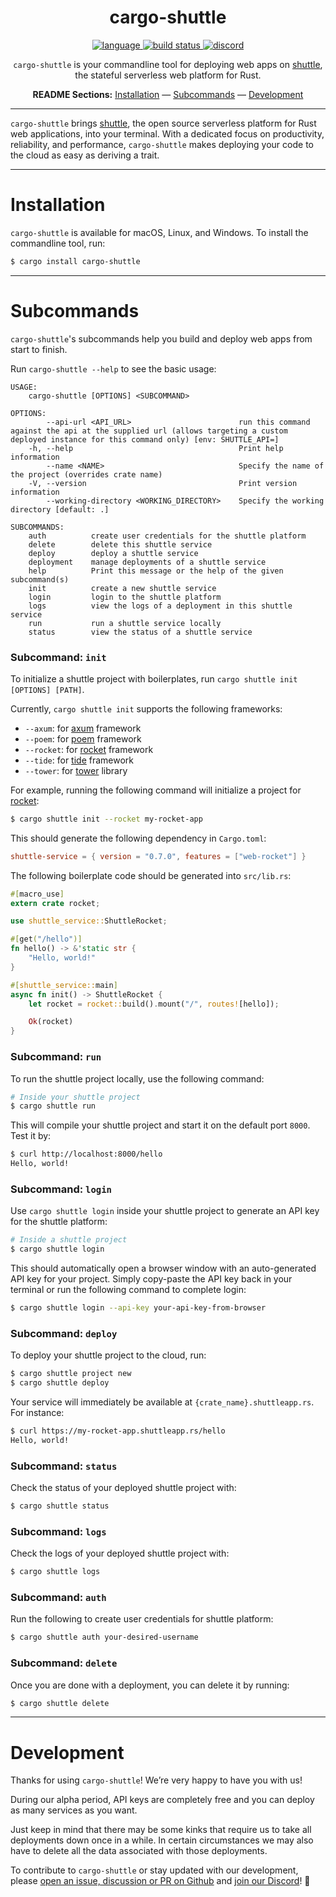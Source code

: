 <div align="center">

# cargo-shuttle

<p align=center>
  <a href="https://github.com/shuttle-hq/shuttle/search?l=rust">
    <img alt="language" src="https://img.shields.io/badge/language-Rust-orange.svg">
  </a>
  <a href="https://github.com/shuttle-hq/shuttle/actions">
    <img alt="build status" src="https://img.shields.io/github/workflow/status/shuttle-hq/shuttle/cargo-test"/>
  </a>
  <a href="https://discord.gg/H33rRDTm3p">
    <img alt="discord" src="https://img.shields.io/discord/803236282088161321?logo=discord"/>
  </a>
</p>

`cargo-shuttle` is your commandline tool for deploying web apps on [shuttle](https://www.shuttle.rs/), the stateful serverless web platform for Rust.

**README Sections:** [Installation](#installation) — [Subcommands](#subcommands) — [Development](#development)

</div>

---

`cargo-shuttle` brings [shuttle](https://www.shuttle.rs/), the open source serverless platform for Rust web applications, into your terminal. With a dedicated focus on productivity, reliability, and performance, `cargo-shuttle` makes deploying your code to the cloud as easy as deriving a trait.

---

<a id="installation">
<h1>Installation</h1>
</a>

`cargo-shuttle` is available for macOS, Linux, and Windows. To install the commandline tool, run:

```sh
$ cargo install cargo-shuttle
```

---

<a id="subcommands">
<h1>Subcommands</h1>
</a>

`cargo-shuttle`'s subcommands help you build and deploy web apps from start to finish.

Run `cargo-shuttle --help` to see the basic usage:

```
USAGE:
    cargo-shuttle [OPTIONS] <SUBCOMMAND>

OPTIONS:
        --api-url <API_URL>                        run this command against the api at the supplied url (allows targeting a custom deployed instance for this command only) [env: SHUTTLE_API=]
    -h, --help                                     Print help information
        --name <NAME>                              Specify the name of the project (overrides crate name)
    -V, --version                                  Print version information
        --working-directory <WORKING_DIRECTORY>    Specify the working directory [default: .]

SUBCOMMANDS:
    auth          create user credentials for the shuttle platform
    delete        delete this shuttle service
    deploy        deploy a shuttle service
    deployment    manage deployments of a shuttle service
    help          Print this message or the help of the given subcommand(s)
    init          create a new shuttle service
    login         login to the shuttle platform
    logs          view the logs of a deployment in this shuttle service
    run           run a shuttle service locally
    status        view the status of a shuttle service
```

### Subcommand: `init`

To initialize a shuttle project with boilerplates, run `cargo shuttle init [OPTIONS] [PATH]`. 

Currently, `cargo shuttle init` supports the following frameworks:

- `--axum`: for [axum](https://github.com/tokio-rs/axum) framework
- `--poem`: for [poem](https://github.com/poem-web/poem) framework
- `--rocket`: for [rocket](https://rocket.rs/) framework
- `--tide`: for [tide](https://github.com/http-rs/tide) framework
- `--tower`: for [tower](https://github.com/tower-rs/tower) library

For example, running the following command will initialize a project for [rocket](https://rocket.rs/):

```sh
$ cargo shuttle init --rocket my-rocket-app
```

This should generate the following dependency in `Cargo.toml`:
```toml
shuttle-service = { version = "0.7.0", features = ["web-rocket"] }
```

The following boilerplate code should be generated into `src/lib.rs`:

```rust
#[macro_use]
extern crate rocket;

use shuttle_service::ShuttleRocket;

#[get("/hello")]
fn hello() -> &'static str {
    "Hello, world!"
}

#[shuttle_service::main]
async fn init() -> ShuttleRocket {
    let rocket = rocket::build().mount("/", routes![hello]);

    Ok(rocket)
}
```

### Subcommand: `run`

To run the shuttle project locally, use the following command:

```sh
# Inside your shuttle project
$ cargo shuttle run
```

This will compile your shuttle project and start it on the default port `8000`. Test it by:

```sh
$ curl http://localhost:8000/hello
Hello, world!
```

### Subcommand: `login`

Use `cargo shuttle login` inside your shuttle project to generate an API key for the shuttle platform:

```sh
# Inside a shuttle project
$ cargo shuttle login
```

This should automatically open a browser window with an auto-generated API key for your project. Simply copy-paste the API key back in your terminal or run the following command to complete login:

```sh
$ cargo shuttle login --api-key your-api-key-from-browser
```

### Subcommand: `deploy`

To deploy your shuttle project to the cloud, run:

```sh
$ cargo shuttle project new
$ cargo shuttle deploy
```

Your service will immediately be available at `{crate_name}.shuttleapp.rs`. For instance:

```sh
$ curl https://my-rocket-app.shuttleapp.rs/hello
Hello, world!
```

### Subcommand: `status`

Check the status of your deployed shuttle project with:

```sh
$ cargo shuttle status
```

### Subcommand: `logs`

Check the logs of your deployed shuttle project with:

```sh
$ cargo shuttle logs
```

### Subcommand: `auth`

Run the following to create user credentials for shuttle platform:

```sh
$ cargo shuttle auth your-desired-username
```

### Subcommand: `delete`

Once you are done with a deployment, you can delete it by running:

```sh
$ cargo shuttle delete
```

---

<a id="development">
<h1>Development</h1>
</a>

Thanks for using `cargo-shuttle`! We’re very happy to have you with us!

During our alpha period, API keys are completely free and you can deploy as many services as you want.

Just keep in mind that there may be some kinks that require us to take all deployments down once in a while. In certain circumstances we may also have to delete all the data associated with those deployments.

To contribute to `cargo-shuttle` or stay updated with our development, please [open an issue, discussion or PR on Github](https://github.com/shuttle-hq/shuttle) and [join our Discord](https://discord.gg/H33rRDTm3p)! 🚀
